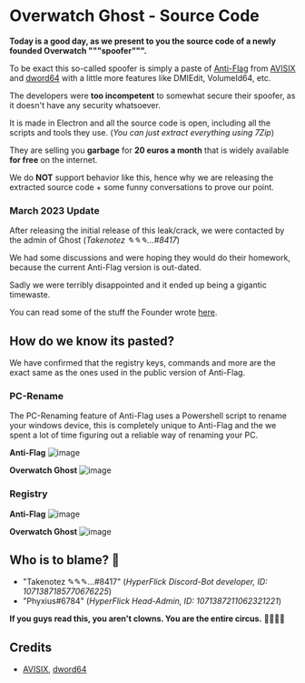 # Overwatch Ghost - Source Code

**Today is a good day, as we present to you the source code of a newly founded Overwatch """spoofer""".**

To be exact this so-called spoofer is simply a paste of [Anti-Flag](https://github.com/dword64/Ow-Anti-Flag) from [AVISIX](https://github.com/AVISIX) and [dword64](https://github.com/dword64) with a little more features like DMIEdit, VolumeId64, etc.

The developers were **too incompetent** to somewhat secure their spoofer, as it doesn't have any security whatsoever.

It is made in Electron and all the source code is open, including all the scripts and tools they use. (*You can just extract everything using 7Zip*)

They are selling you **garbage** for **20 euros a month** that is widely available **for free** on the internet.

We do **NOT** support behavior like this, hence why we are releasing the extracted source code + some funny conversations to prove our point. 

### March 2023 Update

After releasing the initial release of this leak/crack, we were contacted by the admin of Ghost (*Takenotez ✎✎✎...#8417*)

We had some discussions and were hoping they would do their homework, because the current Anti-Flag version is out-dated. 

Sadly we were terribly disappointed and it ended up being a gigantic timewaste.

You can read some of the stuff the Founder wrote [here](https://github.com/Avalon-Group/Ghost-Overwatch-Source/tree/main/screenshots).

## How do we know its pasted?

We have confirmed that the registry keys, commands and more are the exact same as the ones used in the public version of Anti-Flag.

### PC-Rename

The PC-Renaming feature of Anti-Flag uses a Powershell script to rename your windows device, this is completely unique to Anti-Flag and the we spent a lot of time figuring out a reliable way of renaming your PC.

**Anti-Flag**
![image](https://user-images.githubusercontent.com/54699751/216764176-990d2c83-dc6c-4535-9ad6-71cdae3f98df.png)

**Overwatch Ghost**
![image](https://user-images.githubusercontent.com/54699751/216764228-b0579715-b3c4-46b3-b5ec-58036e37fa62.png)

### Registry

**Anti-Flag**
![image](https://user-images.githubusercontent.com/54699751/216764352-835552a9-034a-4b22-a0d7-bce4858a6df9.png)

**Overwatch Ghost**
![image](https://user-images.githubusercontent.com/54699751/216764286-56074ab3-56d5-4f10-a843-cb93d4aea3ea.png)

## Who is to blame? 🤡

- "Takenotez ✎✎✎...#8417" (*HyperFlick Discord-Bot developer, ID: 1071387185770676225*)
- "Phyxius#6784" (*HyperFlick Head-Admin, ID: 1071387211062321221*)

**If you guys read this, you aren't clowns. You are the entire circus.** 🤡🤡🤡🤡

## Credits
- [AVISIX](https://github.com/AVISIX), [dword64](https://github.com/dword64)
